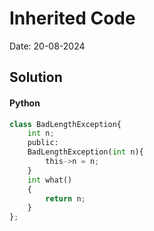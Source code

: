 
# Inherited Code

Date: 20-08-2024

## Solution
#### Python
```python
class BadLengthException{
    int n;
    public:
    BadLengthException(int n){
        this->n = n;
    }
    int what()
    {
        return n;
    }
};
```
        